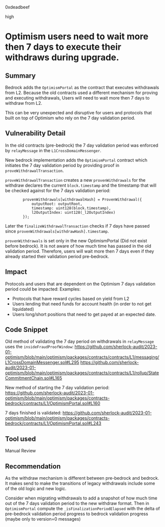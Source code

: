 0xdeadbeef

high

# Optimism users need to wait more then 7 days to execute their withdraws during upgrade.

## Summary

Bedrock adds the `OptimismPortal` as the contract that executes withdrawals from L2. Because the old contracts used a different mechanism for proving and executing withdrawals, Users will need to wait more then 7 days to withdraw from L2. 

This can be very unexpected and disruptive for users and protocols that built on top of Optimism who rely on the 7 day validation period.

## Vulnerability Detail

In the old contracts (pre-bedrock) the 7 day validation period was enforced by `relayMessage` in the `L1CrossDomainMessenger`. 

New bedrock implementation adds the `OptimismPortal` contract which initiates the 7 day validation period by providing proof in `proveWithdrawalTransaction`.

`proveWithdrawalTransaction` creates a new `provenWithdrawals` for the withdraw declares the current `block.timestamp` and the timestamp that will be checked against for the 7 days validation period:
```solidity
        provenWithdrawals[withdrawalHash] = ProvenWithdrawal({
            outputRoot: outputRoot,
            timestamp: uint128(block.timestamp),
            l2OutputIndex: uint128(_l2OutputIndex)
        });
```

Later the `finalizeWithdrawalTransaction` checks if 7 days have passed since `provenWithdrawals[withdrawHash].timestamp`.

`provenWithdrawals` is set only in the new OptimismPortal (Did not exist before bedrock). It is not aware of how much time has passed in the old validation period. Therefore, users will wait more then 7 days even if they already started their validation period pre-bedrock.

## Impact

Protocols and users that are dependent on the Optimism 7 days validation period could be impacted:
Examples:
* Protocols that have reward cycles based on yield from L2
* Users lending that need funds for account health (in order to not get liquidated)
* Users long/short positions that need to get payed at an expected date.
 
## Code Snippet

Old method of validating the 7 day period on withdrawals in `relayMessage` uses the `insideFraudProofWindow`:
https://github.com/sherlock-audit/2023-01-optimism/blob/main/optimism/packages/contracts/contracts/L1/messaging/L1CrossDomainMessenger.sol#L295
https://github.com/sherlock-audit/2023-01-optimism/blob/main/optimism/packages/contracts/contracts/L1/rollup/StateCommitmentChain.sol#L165

New method of starting the 7 day validation period:
https://github.com/sherlock-audit/2023-01-optimism/blob/main/optimism/packages/contracts-bedrock/contracts/L1/OptimismPortal.sol#L160

7 days finished is validated:
https://github.com/sherlock-audit/2023-01-optimism/blob/main/optimism/packages/contracts-bedrock/contracts/L1/OptimismPortal.sol#L243

## Tool used

Manual Review

## Recommendation

As the withdraw mechanism is different between pre-bedrock and bedrock. It makes send to make the transitions of legacy withdrawals include some of the old logic and new logic.
 
Consider when migrating withdrawals to add a snapshot of how much time out of the 7 days validation period to the new withdraw format. Then in `OptimismPortal` compute the `_isFinalizationPeriodElapsed` with the delta of pre-bedrock validation period progress to bedrock validation progress (maybe only to version=0 messages)

